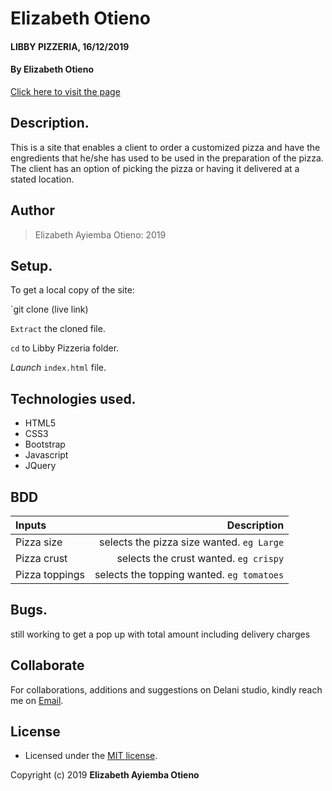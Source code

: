 # Elizabeth Otieno
#### LIBBY PIZZERIA, 16/12/2019
#### By **Elizabeth Otieno**

[Click here to visit the page]()
## Description.
This is a site that enables a client to order a customized pizza and have the engredients that he/she has used to be used in the preparation of the pizza. The client has an option of picking the pizza or having it delivered at a stated location.

## Author
>Elizabeth Ayiemba Otieno: 2019

## Setup.
To get a local copy of the site:

`git clone (live link)

`Extract` the cloned file.

`cd` to Libby Pizzeria folder.

*Launch* `index.html` file.

## Technologies used.
* HTML5
* CSS3
* Bootstrap
* Javascript
* JQuery

## BDD
| Inputs |  Description |
| :---         |          ---: |
| Pizza size   | selects the pizza size wanted. `eg Large`|
| Pizza crust     | selects the crust wanted. ``eg crispy``   |
| Pizza toppings    | selects the topping wanted.  ``eg tomatoes``  |

## Bugs.
still working to get a pop up with total amount including delivery charges

## Collaborate
For collaborations, additions and suggestions on Delani studio, kindly reach me on [Email](eotieno39@yahoo.com).

## License
- Licensed under the  [MIT license](LICENSE).

Copyright (c) 2019 **Elizabeth Ayiemba Otieno**